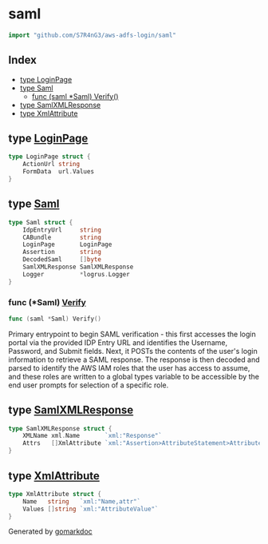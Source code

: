 <!-- Code generated by gomarkdoc. DO NOT EDIT -->

# saml

```go
import "github.com/S7R4nG3/aws-adfs-login/saml"
```

## Index

- [type LoginPage](<#type-loginpage>)
- [type Saml](<#type-saml>)
  - [func (saml *Saml) Verify()](<#func-saml-verify>)
- [type SamlXMLResponse](<#type-samlxmlresponse>)
- [type XmlAttribute](<#type-xmlattribute>)


## type [LoginPage](<https://github.com/S7R4nG3/aws-adfs-login/blob/main/saml/saml.go#L31-L34>)

```go
type LoginPage struct {
    ActionUrl string
    FormData  url.Values
}
```

## type [Saml](<https://github.com/S7R4nG3/aws-adfs-login/blob/main/saml/saml.go#L21-L29>)

```go
type Saml struct {
    IdpEntryUrl     string
    CABundle        string
    LoginPage       LoginPage
    Assertion       string
    DecodedSaml     []byte
    SamlXMLResponse SamlXMLResponse
    Logger          *logrus.Logger
}
```

### func \(\*Saml\) [Verify](<https://github.com/S7R4nG3/aws-adfs-login/blob/main/saml/saml.go#L52>)

```go
func (saml *Saml) Verify()
```

Primary entrypoint to begin SAML verification \- this first accesses the login portal via the provided IDP Entry URL and identifies the Username, Password, and Submit fields. Next, it POSTs the contents of the user's login information to retrieve a SAML response. The response is then decoded and parsed to identify the AWS IAM roles that the user has access to assume, and these roles are written to a global types variable to be accessible by the end user prompts for selection of a specific role.

## type [SamlXMLResponse](<https://github.com/S7R4nG3/aws-adfs-login/blob/main/saml/saml.go#L36-L39>)

```go
type SamlXMLResponse struct {
    XMLName xml.Name       `xml:"Response"`
    Attrs   []XmlAttribute `xml:"Assertion>AttributeStatement>Attribute"`
}
```

## type [XmlAttribute](<https://github.com/S7R4nG3/aws-adfs-login/blob/main/saml/saml.go#L41-L44>)

```go
type XmlAttribute struct {
    Name   string   `xml:"Name,attr"`
    Values []string `xml:"AttributeValue"`
}
```



Generated by [gomarkdoc](<https://github.com/princjef/gomarkdoc>)
